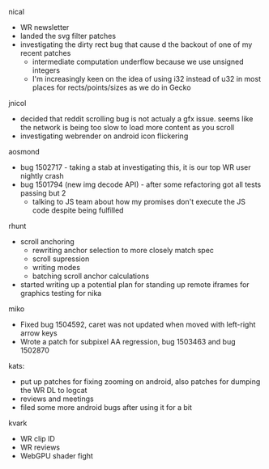 nical
  * WR newsletter
  * landed the svg filter patches
  * investigating the dirty rect bug that cause d the backout of one of my recent patches
    * intermediate computation underflow because we use unsigned integers
    * I'm increasingly keen on the idea of using i32 instead of u32 in most places for rects/points/sizes as we do in Gecko

jnicol
  * decided that reddit scrolling bug is not actualy a gfx issue. seems like the network is being too slow to load more content as you scroll
  * investigating webrender on android icon flickering

aosmond
  * bug 1502717 - taking a stab at investigating this, it is our top WR user nightly crash
  * bug 1501794 (new img decode API) - after some refactoring got all tests passing but 2
    * talking to JS team about how my promises don't execute the JS code despite being fulfilled

rhunt
  * scroll anchoring
    * rewriting anchor selection to more closely match spec
    * scroll supression
    * writing modes
    * batching scroll anchor calculations
  * started writing up a potential plan for standing up remote iframes for graphics testing for nika

miko
  * Fixed bug 1504592, caret was not updated when moved with left-right arrow keys
  * Wrote a patch for subpixel AA regression, bug 1503463 and bug 1502870

kats:
  * put up patches for fixing zooming on android, also patches for dumping the WR DL to logcat
  * reviews and meetings
  * filed some more android bugs after using it for a bit

kvark
  * WR clip ID
  * WR reviews
  * WebGPU shader fight
